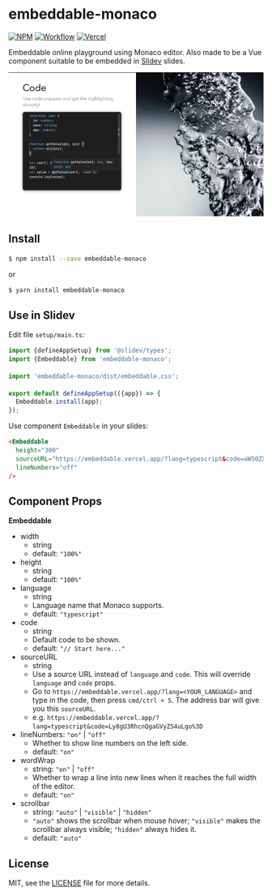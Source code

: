 # embeddable-monaco

[![NPM](https://img.shields.io/npm/v/embeddable-monaco)](https://www.npmjs.com/package/embeddable-monaco) [![Workflow](https://img.shields.io/github/workflow/status/dizys/embeddable-monaco/Build)](https://github.com/dizys/embeddable-monaco/actions/workflows/build.yml) [![Vercel](https://therealsujitk-vercel-badge.vercel.app/?app=embeddable)](https://embeddable.vercel.app)

Embeddable online playground using Monaco editor. Also made to be a Vue component suitable to be embedded in [Slidev](https://github.com/slidevjs/slidev) slides.

![Used in Slidev](./docs/slidev-component.png)

## Install

```bash
$ npm install --save embeddable-monaco
```

or

```bash
$ yarn install embeddable-monaco
```

## Use in Slidev

Edit file `setup/main.ts`:

```ts
import {defineAppSetup} from '@slidev/types';
import {Embeddable} from 'embeddable-monaco';

import 'embeddable-monaco/dist/embeddable.css';

export default defineAppSetup(({app}) => {
  Embeddable.install(app);
});
```

Use component `Embeddable` in your slides:

```md
<Embeddable
  height="300"
  sourceURL="https://embeddable.vercel.app/?lang=typescript&code=aW50ZXJmYWNlIFVzZXIgewogIGlkOiBudW1iZXI7CiAgbmFtZTogc3RyaW5nOwogIGFnZTogbnVtYmVyOwp9CgpmdW5jdGlvbiBnZXRWYWx1ZShvYmosIGtleSkgewogIHJldHVybiBvYmooa2V5KTsKfQoKbGV0IHVzZXIxOiBVc2VyID0ge2lkOiAxLCBuYW1lOiAnYWRtaW4nLCBhZ2U6IDE4fTsKbGV0IHZhbHVlID0gZ2V0VmFsdWUodXNlcjEsICduYW1lJyk7CmNvbnNvbGUubG9nKHZhbHVlKTsK"
  lineNumbers="off"
/>
```

## Component Props

**Embeddable**

- width
  - string
  - default: `"100%"`
- height
  - string
  - default: `"100%"`
- language
  - string
  - Language name that Monaco supports.
  - default: `"typescript"`
- code
  - string
  - Default code to be shown.
  - default: `"// Start here..."`
- sourceURL
  - string
  - Use a source URL instead of `language` and `code`. This will override `language` and `code` props.
  - Go to `https://embeddable.vercel.app/?lang=<YOUR_LANGUAGE>` and type in the code, then press `cmd/ctrl + S`. The address bar will give you this `sourceURL`.
  - e.g. `https://embeddable.vercel.app/?lang=typescript&code=Ly8gU3RhcnQgaGVyZS4uLgo%3D`
- lineNumbers: `"on"` | `"off"`
  - Whether to show line numbers on the left side.
  - default: `"on"`
- wordWrap
  - string: `"on"` | `"off"`
  - Whether to wrap a line into new lines when it reaches the full width of the editor.
  - default: `"on"`
- scrollbar
  - string: `"auto"` | `"visible"` | `"hidden"`
  - `"auto"` shows the scrollbar when mouse hover; `"visible"` makes the scrollbar always visible; `"hidden"` always hides it.
  - default: `"auto"`

## License

MIT, see the [LICENSE](./LICENSE) file for more details.
